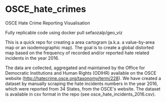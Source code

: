 # OSCE_hate_crimes

OSCE Hate Crime Reporting Visualisation

Fully replicable code using docker pull sefaozalp/geo_viz

This is a quick repo for creating a area cartogram (a.k.a. a value-by-area map or an isodemographic map). The goal is to create a global distorted map based on the frequency of recorded and/or reported hate related incidents in the year 2016.

The data are collected, aggregated and maintained by the Office for Democratic Institutions and Human Rights (ODIHR) available on the OSCE website (http://hatecrime.osce.org/taxonomy/term/228). We have created a dataset by manually scraping the hate incidents numbers in the year 2016, which were reported from 34 States, from the OSCE's website. The dataset is available in csv format in the repo (see osce_hate_incidents_2016.csv).
